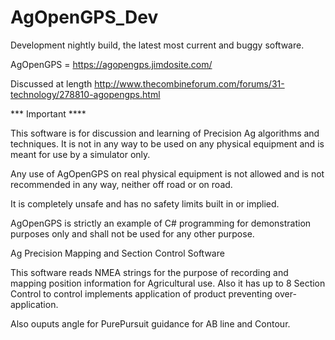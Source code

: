 # AgOpenGPS_Dev
Development nightly build, the latest most current and buggy software.

AgOpenGPS = https://agopengps.jimdosite.com/

Discussed at length http://www.thecombineforum.com/forums/31-technology/278810-agopengps.html

*** Important ****

This software is for discussion and learning of Precision Ag algorithms and techniques. It is not in any way to be used on any physical equipment and is meant for use by a simulator only.

Any use of AgOpenGPS on real physical equipment is not allowed and is not recommended in any way, neither off road or on road.

It is completely unsafe and has no safety limits built in or implied.

AgOpenGPS is strictly an example of C# programming for demonstration purposes only and shall not be used for any other purpose.

Ag Precision Mapping and Section Control Software

This software reads NMEA strings for the purpose of recording and mapping position information for Agricultural use. Also it has up to 8 Section Control to control implements application of product preventing over-application.

Also ouputs angle for PurePursuit guidance for AB line and Contour. 

